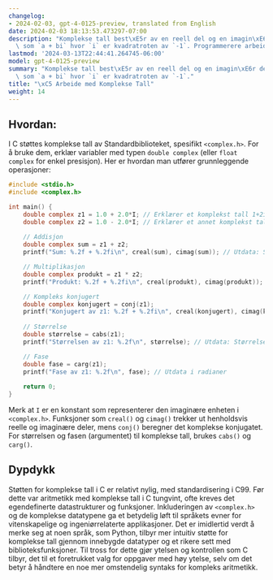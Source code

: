 ```yaml
---
changelog:
- 2024-02-03, gpt-4-0125-preview, translated from English
date: 2024-02-03 18:13:53.473297-07:00
description: "Komplekse tall best\xE5r av en reell del og en imagin\xE6r del, representert\
  \ som `a + bi` hvor `i` er kvadratroten av `-1`. Programmerere arbeider med komplekse\u2026"
lastmod: '2024-03-13T22:44:41.264745-06:00'
model: gpt-4-0125-preview
summary: "Komplekse tall best\xE5r av en reell del og en imagin\xE6r del, representert\
  \ som `a + bi` hvor `i` er kvadratroten av `-1`."
title: "\xC5 Arbeide med Komplekse Tall"
weight: 14
---
```


## Hvordan:
I C støttes komplekse tall av Standardbiblioteket, spesifikt `<complex.h>`. For å bruke dem, erklær variabler med typen `double complex` (eller `float complex` for enkel presisjon). Her er hvordan man utfører grunnleggende operasjoner:

```c
#include <stdio.h>
#include <complex.h>

int main() {
    double complex z1 = 1.0 + 2.0*I; // Erklærer et komplekst tall 1+2i
    double complex z2 = 1.0 - 2.0*I; // Erklærer et annet komplekst tall 1-2i
    
    // Addisjon
    double complex sum = z1 + z2;
    printf("Sum: %.2f + %.2fi\n", creal(sum), cimag(sum)); // Utdata: Sum: 2.00 + 0.00i

    // Multiplikasjon
    double complex produkt = z1 * z2;
    printf("Produkt: %.2f + %.2fi\n", creal(produkt), cimag(produkt)); // Utdata: Produkt: 5.00 + 0.00i

    // Kompleks konjugert
    double complex konjugert = conj(z1);
    printf("Konjugert av z1: %.2f + %.2fi\n", creal(konjugert), cimag(konjugert)); // Utdata: Konjugert av z1: 1.00 - 2.00i
    
    // Størrelse
    double størrelse = cabs(z1);
    printf("Størrelsen av z1: %.2f\n", størrelse); // Utdata: Størrelsen av z1: 2.24

    // Fase
    double fase = carg(z1);
    printf("Fase av z1: %.2f\n", fase); // Utdata i radianer
    
    return 0;
}
```
Merk at `I` er en konstant som representerer den imaginære enheten i `<complex.h>`. Funksjoner som `creal()` og `cimag()` trekker ut henholdsvis reelle og imaginære deler, mens `conj()` beregner det komplekse konjugatet. For størrelsen og fasen (argumentet) til komplekse tall, brukes `cabs()` og `carg()`.

## Dypdykk
Støtten for komplekse tall i C er relativt nylig, med standardisering i C99. Før dette var aritmetikk med komplekse tall i C tungvint, ofte kreves det egendefinerte datastrukturer og funksjoner. Inkluderingen av `<complex.h>` og de komplekse datatypene ga et betydelig løft til språkets evner for vitenskapelige og ingeniørrelaterte applikasjoner. Det er imidlertid verdt å merke seg at noen språk, som Python, tilbyr mer intuitiv støtte for komplekse tall gjennom innebygde datatyper og et rikere sett med biblioteksfunksjoner. Til tross for dette gjør ytelsen og kontrollen som C tilbyr, det til et foretrukket valg for oppgaver med høy ytelse, selv om det betyr å håndtere en noe mer omstendelig syntaks for kompleks aritmetikk.
